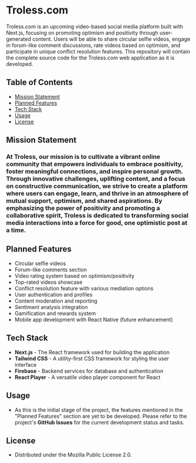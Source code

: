 # Troless.com

Troless.com is an upcoming video-based social media platform built with Next.js, focusing on promoting optimism and positivity through user-generated content. Users will be able to share circular selfie videos, engage in forum-like comment discussions, rate videos based on optimism, and participate in unique conflict resolution features. This repository will contain the complete source code for the Troless.com web application as it is developed.

## Table of Contents

- [Mission Statement](https://github.com/dcarrillo9181/troless/edit/main/README.md#mission-statement)
- [Planned Features](https://github.com/dcarrillo9181/troless/edit/main/README.md#planned-features)
- [Tech Stack](https://github.com/dcarrillo9181/troless/edit/main/README.md#tech-stack)
- [Usage](https://github.com/dcarrillo9181/troless/edit/main/README.md#usage)
- [License](https://github.com/dcarrillo9181/troless/edit/main/README.md#license)

## Mission Statement

### At Troless, our mission is to cultivate a vibrant online community that empowers individuals to embrace positivity, foster meaningful connections, and inspire personal growth. Through innovative challenges, uplifting content, and a focus on constructive communication, we strive to create a platform where users can engage, learn, and thrive in an atmosphere of mutual support, optimism, and shared aspirations. By emphasizing the power of positivity and promoting a collaborative spirit, Troless is dedicated to transforming social media interactions into a force for good, one optimistic post at a time.

## Planned Features

- Circular selfie videos
- Forum-like comments section
- Video rating system based on optimism/positivity
- Top-rated videos showcase
- Conflict resolution feature with various mediation options
- User authentication and profiles
- Content moderation and reporting
- Sentiment analysis integration
- Gamification and rewards system
- Mobile app development with React Native (future enhancement)

## Tech Stack

- **Next.js** - The React framework used for building the application
- **Tailwind CSS** - A utility-first CSS framework for styling the user interface
- **Firebase** - Backend services for database and authentication
- **React Player** - A versatile video player component for React

## Usage

- As this is the initial stage of the project, the features mentioned in the "Planned Features" section are yet to be developed. Please refer to the project's **GitHub Issues** for the current development status and tasks.

## License

- Distributed under the Mozilla Public License 2.0.
